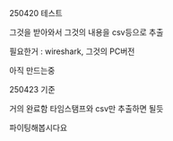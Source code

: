 250420 테스트

그것을 받아와서 그것의 내용을 csv등으로 추출

필요한거 : wireshark, 그것의 PC버전

아직 만드는중


250423 기준

거의 완료함 타임스탬프와 csv만 추출하면 될듯

파이팅해봅시다요 